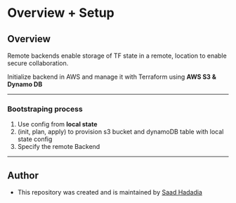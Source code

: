 # Overview + Setup

## Overview

Remote backends enable storage of TF state in a remote, location to enable secure collaboration.

Initialize backend in AWS and manage it with Terraform using **AWS S3 & Dynamo DB**

---

### Bootstraping process

1. Use config from **local state**
1. (init, plan, apply) to provision s3 bucket and dynamoDB table with local state config
1. Specify the remote Backend

---

## Author
* This repository was created and is maintained by [Saad Hadadia](https://github.com/SaadHadadia/)